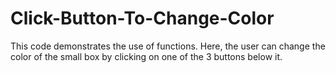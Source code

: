 # Click-Button-To-Change-Color
This code demonstrates the use of functions.  Here, the user can change the color of the small box by clicking on one of the 3 buttons below it.
